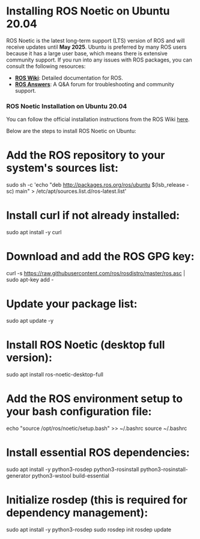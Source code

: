 # Installing ROS Noetic on Ubuntu 20.04

ROS Noetic is the latest long-term support (LTS) version of ROS and will receive updates until **May 2025**. 
Ubuntu is preferred by many ROS users because it has a large user base, which means there is extensive community support.
If you run into any issues with ROS packages, you can consult the following resources:

- **[ROS Wiki](http://wiki.ros.org/)**: Detailed documentation for ROS.
- **[ROS Answers](https://answers.ros.org/)**: A Q&A forum for troubleshooting and community support.

### ROS Noetic Installation on Ubuntu 20.04

You can follow the official installation instructions from the ROS Wiki [here](http://wiki.ros.org/noetic/Installation/Ubuntu).

Below are the steps to install ROS Noetic on Ubuntu:

# Add the ROS repository to your system's sources list:
sudo sh -c 'echo "deb http://packages.ros.org/ros/ubuntu $(lsb_release -sc) main" > /etc/apt/sources.list.d/ros-latest.list'

# Install curl if not already installed:
sudo apt install -y curl

# Download and add the ROS GPG key:
curl -s https://raw.githubusercontent.com/ros/rosdistro/master/ros.asc | sudo apt-key add -

# Update your package list:
sudo apt update -y

# Install ROS Noetic (desktop full version):
sudo apt install ros-noetic-desktop-full

# Add the ROS environment setup to your bash configuration file:
echo "source /opt/ros/noetic/setup.bash" >> ~/.bashrc
source ~/.bashrc

# Install essential ROS dependencies:
sudo apt install -y python3-rosdep python3-rosinstall python3-rosinstall-generator python3-wstool build-essential

# Initialize rosdep (this is required for dependency management):
sudo apt install -y python3-rosdep
sudo rosdep init
rosdep update

